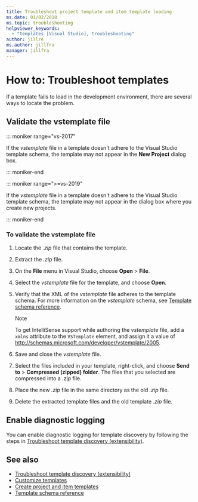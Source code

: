 ```yaml
---
title: Troubleshoot project template and item template loading
ms.date: 01/02/2018
ms.topic: troubleshooting
helpviewer_keywords:
  - "templates [Visual Studio], troubleshooting"
author: jillre
ms.author: jillfra
manager: jillfra
---
```

# How to: Troubleshoot templates

If a template fails to load in the development environment, there are several ways to locate the problem.

## Validate the vstemplate file

::: moniker range="vs-2017"

If the *vstemplate* file in a template doesn't adhere to the Visual Studio template schema, the template may not appear in the **New Project** dialog box.

::: moniker-end

::: moniker range=">=vs-2019"

If the *vstemplate* file in a template doesn't adhere to the Visual Studio template schema, the template may not appear in the dialog box where you create new projects.

::: moniker-end

### To validate the vstemplate file

1. Locate the *.zip* file that contains the template.

1. Extract the *.zip* file.

1. On the **File** menu in Visual Studio, choose **Open** > **File**.

1. Select the *vstemplate* file for the template, and choose **Open**.

1. Verify that the XML of the *vstemplate* file adheres to the template schema. For more information on the *vstemplate* schema, see [Template schema reference](../extensibility/visual-studio-template-schema-reference.md).

    > [!NOTE]
    > To get IntelliSense support while authoring the *vstemplate* file, add a `xmlns` attribute to the `VSTemplate` element, and assign it a value of http://schemas.microsoft.com/developer/vstemplate/2005.

1. Save and close the *vstemplate* file.

1. Select the files included in your template, right-click, and choose **Send to** > **Compressed (zipped) folder**. The files that you selected are compressed into a *.zip* file.

1. Place the new *.zip* file in the same directory as the old *.zip* file.

1. Delete the extracted template files and the old template *.zip* file.

## Enable diagnostic logging

You can enable diagnostic logging for template discovery by following the steps in [Troubleshoot template discovery (extensibility)](../extensibility/troubleshooting-template-discovery.md).

## See also

- [Troubleshoot template discovery (extensibility)](../extensibility/troubleshooting-template-discovery.md)
- [Customize templates](../ide/customizing-project-and-item-templates.md)
- [Create project and item templates](../ide/creating-project-and-item-templates.md)
- [Template schema reference](../extensibility/visual-studio-template-schema-reference.md)